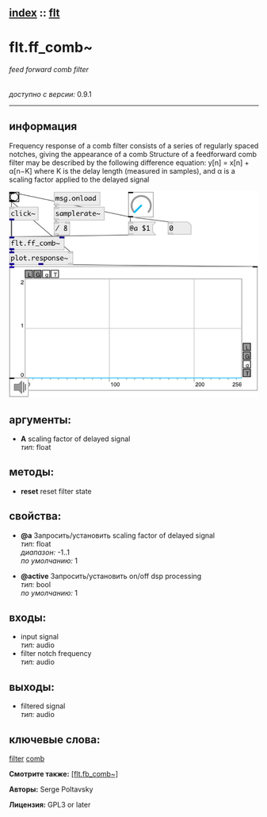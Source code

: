 [index](index.html) :: [flt](category_flt.html)
---

# flt.ff_comb~

###### feed forward comb filter

*доступно с версии:* 0.9.1

---


## информация
Frequency response of a comb filter consists of a series of regularly spaced notches, giving the appearance of a comb Structure of a feedforward comb filter may be described by the following difference equation: y[n] = x[n] + α[n−K] where K is the delay length (measured in samples), and α is a scaling factor applied to the delayed signal


[![example](../examples/img/flt.ff_comb~.jpg)](../examples/pd/flt.ff_comb~.pd)



## аргументы:

* **A**
scaling factor of delayed signal<br>
_тип:_ float<br>



## методы:

* **reset**
reset filter state<br>




## свойства:

* **@a** 
Запросить/установить scaling factor of delayed signal<br>
_тип:_ float<br>
_диапазон:_ -1..1<br>
_по умолчанию:_ 1<br>

* **@active** 
Запросить/установить on/off dsp processing<br>
_тип:_ bool<br>
_по умолчанию:_ 1<br>



## входы:

* input signal<br>
_тип:_ audio
* filter notch frequency<br>
_тип:_ audio



## выходы:

* filtered signal<br>
_тип:_ audio



## ключевые слова:

[filter](keywords/filter.html)
[comb](keywords/comb.html)



**Смотрите также:**
[\[flt.fb_comb~\]](flt.fb_comb~.html)




**Авторы:** Serge Poltavsky




**Лицензия:** GPL3 or later





